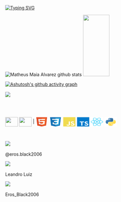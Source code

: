 [![Typing SVG](https://readme-typing-svg.herokuapp.com/?color=8d00c5&size=35&center=true&vCenter=true&width=1000&lines=Me+chamo+Luthier;Desenvolvedor+Frontend+e+Backend+;Pleno)](https://git.io/typing-svg) 

<img width="49%" height="195px" src="https://github-readme-stats.vercel.app/api?username=Luthier2006&show_icons=true&count_private=true&hide_border=true&title_color=f700ff&icon_color=00ffe8&text_color=ffffff&bg_color=000000" alt="Matheus Maia Alvarez github stats"/> <img width="41%" height="195px" src="https://github-readme-stats.vercel.app/api/top-langs/?username=Luthier2006&layout=compact&hide_border=true&title_color=f700ff&text_color=00ffe8&bg_color=000000"/><br>
<div style="display: inline_block">

[![Ashutosh's github activity graph](https://github-readme-activity-graph.vercel.app/graph?username=Luthier2006&bg_color=000000&color=f700ff&line=00ffe8&point=f700ff&area=true&hide_border=true)](https://github.com/ashutosh00710/github-readme-activity-graph)

<img align="center" src="https://github-profile-trophy.vercel.app/?username=Luthier2006&theme=dracula&row=2&no-bg=true&column=3&margin-w=15&margin-h=15"/><br><br><br>

##

  <img align="center" height="30" width="40" src="https://cdn.jsdelivr.net/gh/devicons/devicon@latest/icons/vscode/vscode-original.svg" />
  <img align="center" height="30" width="40" src="https://cdn.jsdelivr.net/gh/devicons/devicon@latest/icons/git/git-original.svg" /> |
  <img align="center" height="30" width="40" src="https://raw.githubusercontent.com/devicons/devicon/master/icons/html5/html5-original.svg">
  <img align="center" height="30" width="40" src="https://raw.githubusercontent.com/devicons/devicon/master/icons/css3/css3-original.svg">
  <img align="center" height="30" width="40" src="https://raw.githubusercontent.com/devicons/devicon/master/icons/javascript/javascript-plain.svg">
  <img align="center" height="30" width="40" src="https://raw.githubusercontent.com/devicons/devicon/master/icons/typescript/typescript-plain.svg">
  <img align="center" height="30" width="40" src="https://raw.githubusercontent.com/devicons/devicon/master/icons/react/react-original.svg">
  <img align="center" height="30" width="40" src="https://raw.githubusercontent.com/devicons/devicon/master/icons/python/python-original.svg">
</div>

##
 <br>
<div> 
  <a align="center" href="#" target="_blank" rel="noopener noreferrer"><img src="https://img.shields.io/badge/-Instagram-%23E4405F?style=for-the-badge&logo=instagram&logoColor=white" target="_blank"></a><p>@eros.black2006</p>
  <a href="#" target="_blank" rel="noopener noreferrer"><img src="https://img.shields.io/badge/-LinkedIn-%230077B5?style=for-the-badge&logo=linkedin&logoColor=white" target="_blank"></a><p>Leandro Luiz</p>
  <a href="#" target="_blank"><img src="https://img.shields.io/badge/Discord-7289DA?style=for-the-badge&logo=discord&logoColor=white"></a><p>Eros_Black2006</p>
</div>
